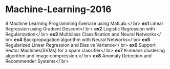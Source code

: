 # Machine-Learning-2016


8 Machine Learning Programming Exercise using MatLab.</ br>
**ex1** Linear Regression using Gradient Descent</ br>
**ex2** Logistic Regression with Regularization</ br>
**ex3** Multiclass Classification and Neural Networks</ br>
**ex4** Backpropagation algorithm with Neural Networks</ br>
**ex5** Regularized Linear Regression and Bias vs Variance</ br>
**ex6** Support Vector Machines(SVMs) for a spam classifier</ br>
**ex7** K-means clustering algorithm and image compression.</ br>
**ex8** Anomaly Detection and Recommender Systems</ br>
